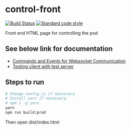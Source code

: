 # control-front

[![Build Status][build-badge]][build] [![Standard code style][standard-badge]][standard]

[build]: https://travis-ci.org/teamwaterloop/control-front

[build-badge]: https://travis-ci.org/teamwaterloop/control-front.svg?branch=master

[standard]: https://standardjs.com

[standard-badge]: https://img.shields.io/badge/code_style-standard-brightgreen.svg

Front end HTML page for controlling the pod

## See below link for documentation

* [Commands and Events for Websocket Communication](https://github.com/teamwaterloop/control-front/tree/master/events)
* [Testing client with test server](https://github.com/teamwaterloop/control-front/tree/master/test)

## Steps to run

```bash
# Change config.js if necessary
# Install yarn if necessary:
# npm i -g yarn
yarn
npm run build:prod
```

Then open dist/index.html
